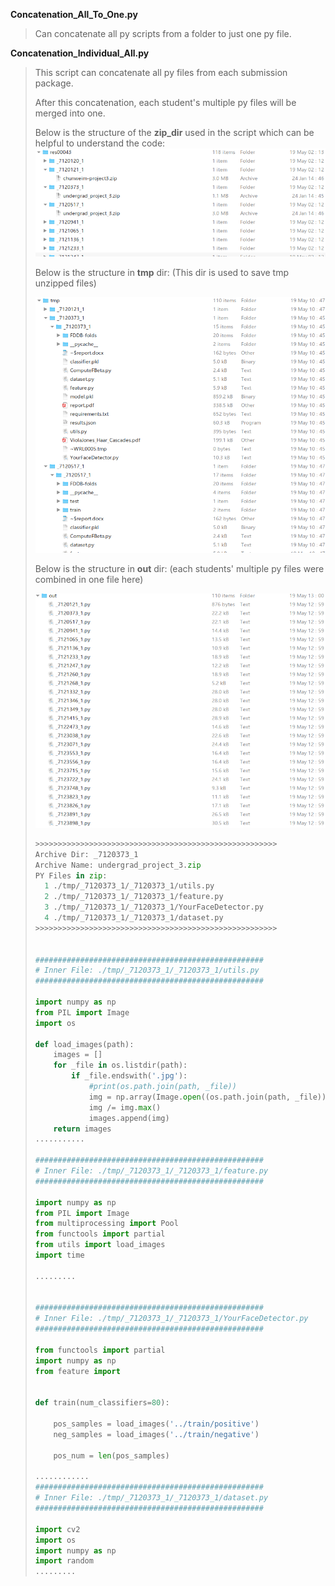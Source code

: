**Concatenation_All_To_One.py**

> Can concatenate all py scripts from a folder to just one py file. 

**Concatenation_Individual_All.py**

> This script can concatenate all py files from each submission package.
>
> After this concatenation, each student's multiple py files will be merged into one.
>
> 
>
> Below is the structure of the **zip_dir** used in the script which can be helpful to understand the code:![image-20200531122041564](readme.assets/image-20200531122041564.png)
>
> 
>
> Below is the structure in **tmp** dir: (This dir is used to save tmp unzipped files)
>
> ![image-20200531122321020](readme.assets/image-20200531122321020.png)
>
> 
>
> Below is the structure in **out** dir: (each students' multiple py files were combined in one file here)
>
> ![image-20200531122405158](readme.assets/image-20200531122405158.png)
>
> ```python
> >>>>>>>>>>>>>>>>>>>>>>>>>>>>>>>>>>>>>>>>>>>>>>>>>>>>>>
> Archive Dir: _7120373_1
> Archive Name: undergrad_project_3.zip
> PY Files in zip:
> 	1 ./tmp/_7120373_1/_7120373_1/utils.py
> 	2 ./tmp/_7120373_1/_7120373_1/feature.py
> 	3 ./tmp/_7120373_1/_7120373_1/YourFaceDetector.py
> 	4 ./tmp/_7120373_1/_7120373_1/dataset.py
> >>>>>>>>>>>>>>>>>>>>>>>>>>>>>>>>>>>>>>>>>>>>>>>>>>>>>>
> 
> 
> ###################################################
> # Inner File: ./tmp/_7120373_1/_7120373_1/utils.py
> ###################################################
> 
> import numpy as np
> from PIL import Image
> import os
> 
> def load_images(path):
>     images = []
>     for _file in os.listdir(path):
>         if _file.endswith('.jpg'):
>             #print(os.path.join(path, _file))
>             img = np.array(Image.open((os.path.join(path, _file))).convert("L"), dtype=np.float32)
>             img /= img.max()
>             images.append(img)
>     return images
> ...........
> 
> ###################################################
> # Inner File: ./tmp/_7120373_1/_7120373_1/feature.py
> ###################################################
> 
> import numpy as np
> from PIL import Image
> from multiprocessing import Pool
> from functools import partial
> from utils import load_images
> import time
> 
> .........
>     
> 
> ###################################################
> # Inner File: ./tmp/_7120373_1/_7120373_1/YourFaceDetector.py
> ###################################################
> 
> from functools import partial
> import numpy as np
> from feature import 
> 
> 
> def train(num_classifiers=80):
> 
>     pos_samples = load_images('../train/positive')
>     neg_samples = load_images('../train/negative')
> 
>     pos_num = len(pos_samples)
>  
> ............
> ###################################################
> # Inner File: ./tmp/_7120373_1/_7120373_1/dataset.py
> ###################################################
> 
> import cv2
> import os
> import numpy as np
> import random
> .........
> ```
>
> 



